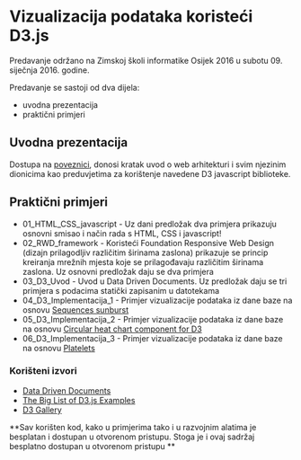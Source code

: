 # Vizualizacija podataka koristeći D3.js

Predavanje održano na Zimskoj školi informatike Osijek 2016 u subotu 09. siječnja 2016. godine.

Predavanje se sastoji od dva dijela:
 - uvodna prezentacija
 - praktični primjeri

## Uvodna prezentacija
Dostupa na [poveznici], donosi kratak uvod o web arhitekturi i svim njezinim dionicima kao preduvjetima za korištenje navedene D3 javascript biblioteke.  

## Praktični primjeri


* 01_HTML_CSS_javascript - Uz dani predložak dva primjera prikazuju osnovni smisao i način rada s HTML, CSS i javascript!
* 02_RWD_framework - Koristeći Foundation Responsive Web Design (dizajn prilagodljiv različitim širinama zaslona) prikazuje se princip kreiranja mrežnih mjesta koje se prilagođavaju različitim širinama zaslona. Uz osnovni predložak daju se dva primjera
* 03_D3_Uvod - Uvod u Data Driven Documents. Uz predložak daju se tri primjera s podacima statički zapisanim u datotekama
* 04_D3_Implementacija_1 - Primjer vizualizacije podataka iz dane baze na osnovu [Sequences sunburst]
* 05_D3_Implementacija_2 - Primjer vizualizacije podataka iz dane baze na osnovu [Circular heat chart component for D3]
* 06_D3_Implementacija_3 - Primjer vizualizacije podataka iz dane baze na osnovu [Platelets]

### Korišteni izvori

* [Data Driven Documents] 
* [The Big List of D3.js Examples]
* [D3 Gallery]


**Sav korišten kod, kako u primjerima tako i u razvojnim alatima je besplatan i dostupan u otvorenom pristupu. Stoga je i ovaj sadržaj besplatno dostupan u otvorenom pristupu  **

[//]: # (These are reference links used in the body of this note and get stripped out when the markdown processor does its job. There is no need to format nicely because it shouldn't be seen. Thanks SO - http://stackoverflow.com/questions/4823468/store-comments-in-markdown-syntax)


   [poveznici]: <http://www.emaze.com/@AFIZWCOZ/zi2016>
   [Sequences sunburst]: <http://bl.ocks.org/kerryrodden/7090426>
   [Circular heat chart component for D3]: <http://prcweb.co.uk/circularheatchart/>
   [Platelets]: <http://bl.ocks.org/lokesh005/1b23c84b68f5be134ff0>
   [Data Driven Documents]: <http://d3js.org/>
   [The Big List of D3.js Examples]: <http://christopheviau.com/d3list/>
   [D3 Gallery]: <https://github.com/mbostock/d3/wiki/Gallery>